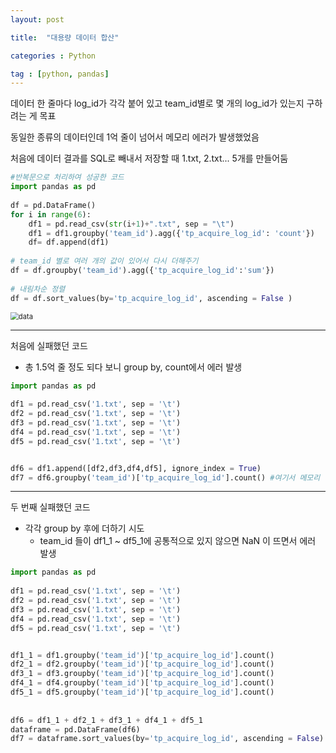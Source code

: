 ```yaml
---
layout: post

title:  "대용량 데이터 합산"

categories : Python

tag : [python, pandas]
---
```






데이터 한 줄마다 log_id가 각각 붙어 있고 team_id별로 몇 개의 log_id가 있는지 구하려는 게 목표



동일한 종류의 데이터인데 1억 줄이 넘어서 메모리 에러가 발생했었음

처음에 데이터 결과를 SQL로 빼내서 저장할 때 1.txt, 2.txt... 5개를 만들어둠

```python
#반복문으로 처리하여 성공한 코드
import pandas as pd
  
df = pd.DataFrame()
for i in range(6):
    df1 = pd.read_csv(str(i+1)+".txt", sep = "\t")
    df1 = df1.groupby('team_id').agg({'tp_acquire_log_id': 'count'})
    df= df.append(df1)
 
# team_id 별로 여러 개의 값이 있어서 다시 더해주기
df = df.groupby('team_id').agg({'tp_acquire_log_id':'sum'})
 
# 내림차순 정렬
df = df.sort_values(by='tp_acquire_log_id', ascending = False )
```

<img src="../../../../img/2022-01-09-bulk_data/data.png" alt="data" style="zoom: 80%;" />



---



처음에 실패했던 코드

- 총 1.5억 줄 정도 되다 보니 group by, count에서 에러 발생

```python
import pandas as pd
 
df1 = pd.read_csv('1.txt', sep = '\t')
df2 = pd.read_csv('1.txt', sep = '\t')
df3 = pd.read_csv('1.txt', sep = '\t')
df4 = pd.read_csv('1.txt', sep = '\t')
df5 = pd.read_csv('1.txt', sep = '\t')


df6 = df1.append([df2,df3,df4,df5], ignore_index = True)
df7 = df6.groupby('team_id')['tp_acquire_log_id'].count() #여기서 메모리 에러 발생 
```



---



두 번째 실패했던 코드

- 각각 group by 후에 더하기 시도
  - team_id 들이 df1_1 ~ df5_1에 공통적으로 있지 않으면 NaN 이 뜨면서 에러 발생

```python
import pandas as pd
 
df1 = pd.read_csv('1.txt', sep = '\t')
df2 = pd.read_csv('1.txt', sep = '\t')
df3 = pd.read_csv('1.txt', sep = '\t')
df4 = pd.read_csv('1.txt', sep = '\t')
df5 = pd.read_csv('1.txt', sep = '\t')


df1_1 = df1.groupby('team_id')['tp_acquire_log_id'].count()
df2_1 = df2.groupby('team_id')['tp_acquire_log_id'].count()
df3_1 = df3.groupby('team_id')['tp_acquire_log_id'].count()
df4_1 = df4.groupby('team_id')['tp_acquire_log_id'].count()
df5_1 = df5.groupby('team_id')['tp_acquire_log_id'].count()
 
 
df6 = df1_1 + df2_1 + df3_1 + df4_1 + df5_1
dataframe = pd.DataFrame(df6)
df7 = dataframe.sort_values(by='tp_acquire_log_id', ascending = False)
```